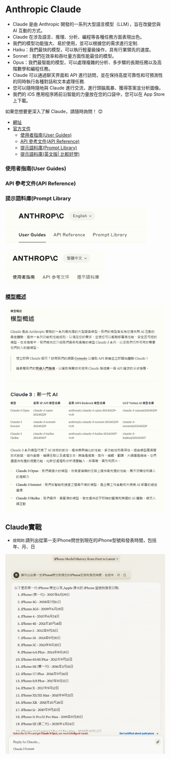 # Anthropic Claude
- Claude 是由 Anthropic 開發的一系列大型語言模型（LLM），旨在改變您與 AI 互動的方式。
- Claude 在涉及語言、推理、分析、編程等各種任務方面表現出色。
- 我們的模型功能強大、易於使用，並可以根據您的需求進行定制.
- Haiku：我們最快的模型，可以執行輕量級操作，具有行業領先的速度。
- Sonnet：我們在效率和吞吐量方面性能最佳的模型。
- Opus：我們最智能的模型，可以處理複雜的分析、多步驟的長期任務以及高階數學和編程任務。
- Claude 可以通過聊天界面和 API 進行訪問，並在保持高度可靠性和可預測性的同時執行各種對話和文本處理任務.
- 您可以隨時隨地與 Claude 進行交流，進行頭腦風暴、獲得答案並分析圖像。
- 我們的 iOS 應用程序將前沿智能的力量放在您的口袋中，您可以在 App Store 上下載。

如果您想要更深入了解 Claude，請隨時詢問！ 😊
- [網址](https://www.anthropic.com/claude)
- [官方文件](https://docs.anthropic.com/zh-TW/docs/intro-to-claude)
  - [使用者指南(User Guides)](https://docs.anthropic.com/zh-TW/docs/intro-to-claude)
  - [API 參考文件(API Reference)](https://docs.anthropic.com/zh-TW/api/getting-started)
  - [提示語料庫(Prompt Library)](https://docs.anthropic.com/zh-TW/prompt-library/library)
  - [提示語料庫(英文版| 比較好學)](https://docs.anthropic.com/en/prompt-library/library)
### 使用者指南(User Guides)
### API 參考文件(API Reference)
### 提示語料庫(Prompt Library
![Claude_1.png](./pics/Claude_1.png)

![Claude_2.png](./pics/Claude_2.png)


### [模型概述](https://docs.anthropic.com/zh-TW/docs/models-overview)

![Claude_3.png](./pics/Claude_3.png)

## Claude實戰
- `提問詞`:請列出從第一支iPhone問世到現在的iPhone型號和發表時間，包括年、月、日 


![Claude_4.png](./pics/Claude_4.png)
